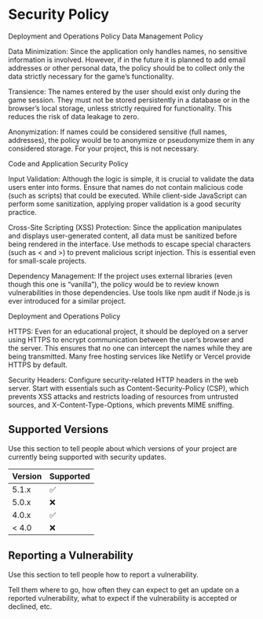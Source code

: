 # Security Policy
Deployment and Operations Policy
Data Management Policy

Data Minimization: Since the application only handles names, no sensitive information is involved. 
However, if in the future it is planned to add email addresses or other personal data, the policy should be to collect only the data strictly necessary for the game’s functionality.

Transience: The names entered by the user should exist only during the game session. They must not be stored persistently in a database or in the browser’s local storage, unless strictly 
required for functionality. This reduces the risk of data leakage to zero.

Anonymization: If names could be considered sensitive (full names, addresses), the policy would be to anonymize or pseudonymize them in any considered storage. 
For your project, this is not necessary.

Code and Application Security Policy

Input Validation: Although the logic is simple, it is crucial to validate the data users enter into forms.
Ensure that names do not contain malicious code (such as scripts) that could be executed. While client-side JavaScript can perform some sanitization, applying proper validation is a good 
security practice.

Cross-Site Scripting (XSS) Protection: Since the application manipulates and displays user-generated content, all data must be sanitized before being rendered in the interface.
Use methods to escape special characters (such as < and >) to prevent malicious script injection. This is essential even for small-scale projects.

Dependency Management: If the project uses external libraries (even though this one is “vanilla”), the policy would be to review known vulnerabilities in those dependencies. 
Use tools like npm audit if Node.js is ever introduced for a similar project.

Deployment and Operations Policy

HTTPS: Even for an educational project, it should be deployed on a server using HTTPS to encrypt communication between the user’s browser and the server. 
This ensures that no one can intercept the names while they are being transmitted. Many free hosting services like Netlify or Vercel provide HTTPS by default.

Security Headers: Configure security-related HTTP headers in the web server. Start with essentials such as Content-Security-Policy (CSP),
which prevents XSS attacks and restricts loading of resources from untrusted sources, and X-Content-Type-Options, which prevents MIME sniffing.



## Supported Versions

Use this section to tell people about which versions of your project are
currently being supported with security updates.

| Version | Supported          |
| ------- | ------------------ |
| 5.1.x   | :white_check_mark: |
| 5.0.x   | :x:                |
| 4.0.x   | :white_check_mark: |
| < 4.0   | :x:                |

## Reporting a Vulnerability

Use this section to tell people how to report a vulnerability.

Tell them where to go, how often they can expect to get an update on a
reported vulnerability, what to expect if the vulnerability is accepted or
declined, etc.
